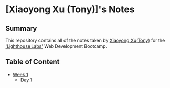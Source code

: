 # [Xiaoyong Xu (Tony)]'s Notes
## Summary

This repository contains all of the notes taken by [Xiaoyong Xu(Tony)](https://github.com/XiaoyongXu) for the ['Lighthouse Labs'](https://lighthouselabs.ca/) Web Development Bootcamp.

## Table of Content
* [Week 1](/Week_1)
  * [Day 1](/Week_1/Day_1)


